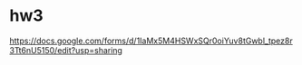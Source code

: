 # hw3
https://docs.google.com/forms/d/1IaMx5M4HSWxSQr0oiYuv8tGwbl_tpez8r3Tt6nU5150/edit?usp=sharing
